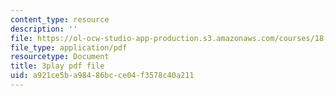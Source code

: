 ```yaml
---
content_type: resource
description: ''
file: https://ol-ocw-studio-app-production.s3.amazonaws.com/courses/18-086-mathematical-methods-for-engineers-ii-spring-2006/a921ce5ba98486bcce04f3578c40a211_c9XosfcouiM.pdf
file_type: application/pdf
resourcetype: Document
title: 3play pdf file
uid: a921ce5b-a984-86bc-ce04-f3578c40a211
---
```

